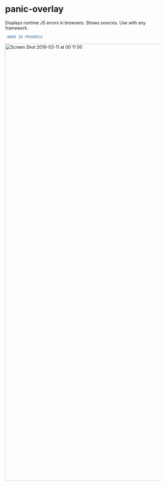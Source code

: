 # panic-overlay

Displays runtime JS errors in browsers. Shows sources. Use with any framework.

```diff
-WORK IN PROGRESS
```

<img width="1420" alt="Screen Shot 2019-03-11 at 00 11 00" src="https://user-images.githubusercontent.com/1707/54091547-44332700-4392-11e9-81a8-8593c48980b1.png">
